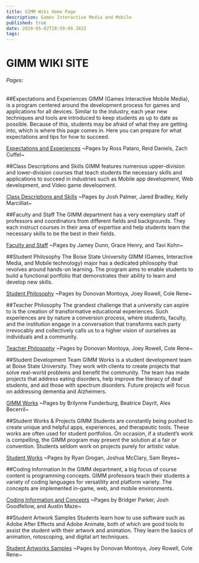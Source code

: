 ```yaml
---
title: GIMM Wiki Home Page
description: Games Interactive Media and Mobile
published: true
date: 2020-05-02T20:59:09.302Z
tags: 
---
```


# GIMM WIKI SITE
###### Pages:


##Expectations and Experiences
GIMM (Games Interactive Mobile Media), is a program centered around the development process for games and applications for all devices. Similar to the industry, each year new techniques and tools are introduced to keep students as up to date as possible. Because of this, students may be afraid of what they are getting into, which is where this page comes in. Here you can prepare for what expectations and tips for how to succeed.

[Expectations and Experiences](/experiencesandexpectations)
~Pages by Ross Pataro, Reid Daniels, Zach Cuffel~


##Class Descriptions and Skills
GIMM features numerous upper-division and lower-division courses that teach students the necessary skills and applications to succeed in industries such as Mobile app development, Web development, and Video game development.

[Class Descriptions and Skills](/Class-Descriptions-and-Skills)
~Pages by Josh Palmer, Jared Bradley, Kelly Marcilliat~


##Faculty and Staff
The GIMM department has a very exemplary staff of professors and coordinators from different fields and backgrounds. They each instruct courses in their area of expertise and help students learn the necessary skills to be the best in their fields. 

[Faculty and Staff](/faculty)
~Pages by Jamey Dunn, Grace Henry, and Tavi Kohn~

##Student Philosophy
The Boise State University GIMM (Games, Interactive Media, and Mobile technology) major has a dedicated philosophy that revolves around hands-on learning. The program aims to enable students to build a functional portfolio that demonstrates their ability to learn and develop new skills.

[Student Philosophy](/Student-Philosophy)
~Pages by Donovan Montoya, Joey Rowell, Cole Rene~

##Teacher Philosophy
The grandest challenge that a university can aspire to is the creation of transformative educational experiences.  Such experiences are by nature a conversion process, where students, faculty, and the institution engage in a conversation that transforms each party irrevocably and collectively calls us to a higher vision of ourselves as individuals and a community. 

[Teacher Philosophy](/Teacher-Philosophy)
~Pages by Donovan Montoya, Joey Rowell, Cole Rene~

##Student Development Team
GIMM Works is a student development team at Boise State University. They work with clients to create projects that solve real-world problems and benefit the community. The team has made projects that address eating disorders, help improve the literacy of deaf students, and aid those with spectrum disorders. Future projects will focus on addressing dementia and Alzheimers.

[GIMM Works](/GIMMWorks)
~Pages by Brilynne Funderburg, Beatrice Dayrit, Alex Becerril~



##Student Works & Projects
GIMM Students are constantly being pushed to create unique and helpful apps, experiences, and therapeutic tools. These works are often used for student portfolios. On occasion, if a student’s work is compelling, the GIMM program may present the solution at a fair or convention. Students seldom work on projects purely for artistic value. 

[Student Works](/Student-Works)
~Pages by Ryan Grogan, Joshua McClary, Sam Reyes~

##Coding Information
In the GIMM department, a big focus of course content is programming concepts. GIMM professors teach their students a variety of coding languages for versatility and platform variety. The concepts are implemented in-game, web, and mobile environments.

[Coding Information and Concepts](/coding-info)
~Pages by Bridger Parker, Josh Goodfellow, and Austin Maze~


##Student Artwork Samples
Students learn how to use software such as Adobe After Effects and Adobe Animate, both of which are good tools to assist the student with their artwork and animation. They learn the basics of animation, rotoscoping, and digital art techniques.

[Student Artworks Samples](/Student-Artworks-Samples)
~Pages by Donovan Montoya, Joey Rowell, Cole Rene~
